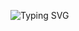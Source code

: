 ![Typing SVG](https://readme-typing-svg.demolab.com?font=Anton&size=28&duration=5000&pause=500&color=FFD700&center=true&vCenter=true&width=1000&height=100&lines=Hello+Champ,,,;This+is+WHIZ-MD;A+powerful+WhatsApp+buddy+by+Whiz;Thanks...+🟢💬;“Simple+chat,+Smarter+life”+🚀)
